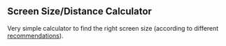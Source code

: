 ## Screen Size/Distance Calculator

Very simple calculator to find the right screen size (according to different [recommendations](http://en.wikipedia.org/wiki/Optimum_HDTV_viewing_distance)).

